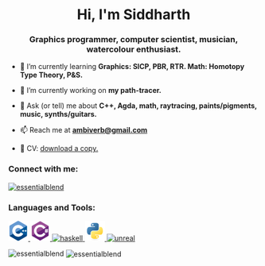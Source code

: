 <h1 align="center">Hi, I'm Siddharth</h1>
<h3 align="center">Graphics programmer, computer scientist, musician, watercolour enthusiast.</h3>


- 🌱 I’m currently learning **Graphics: SICP, PBR, RTR. Math: Homotopy Type Theory, P&S.**

- 🔭 I’m currently working on **my path-tracer.**

- 💬 Ask (or tell) me about **C++, Agda, math, raytracing, paints/pigments, music, synths/guitars.**

- 📫 Reach me at **ambiverb@gmail.com**

- 📄 CV: [download a copy.](https://github.com/essentialblend/curriculum-vitae-2024/releases/download/v0.1.0/gcv_siddharthnair_mar_24.pdf)

<h3 align="left">Connect with me:</h3>
<p align="left">
<a href="https://twitter.com/essentialblend" target="blank"><img align="center" src="https://raw.githubusercontent.com/rahuldkjain/github-profile-readme-generator/master/src/images/icons/Social/twitter.svg" alt="essentialblend" height="30" width="40" /></a>
</p>

<h3 align="left">Languages and Tools:</h3>
<p align="left"> <a href="https://www.w3schools.com/cpp/" target="_blank" rel="noreferrer"> <img src="https://raw.githubusercontent.com/devicons/devicon/master/icons/cplusplus/cplusplus-original.svg" alt="cplusplus" width="40" height="40"/> </a> <a href="https://www.w3schools.com/cs/" target="_blank" rel="noreferrer"> <img src="https://raw.githubusercontent.com/devicons/devicon/master/icons/csharp/csharp-original.svg" alt="csharp" width="40" height="40"/> </a> <a href="https://www.haskell.org/" target="_blank" rel="noreferrer"> <img src="https://upload.wikimedia.org/wikipedia/commons/1/1c/Haskell-Logo.svg" alt="haskell" width="40" height="40"/> </a> <a href="https://www.python.org" target="_blank" rel="noreferrer"> <img src="https://raw.githubusercontent.com/devicons/devicon/master/icons/python/python-original.svg" alt="python" width="40" height="40"/> </a> <a href="https://unrealengine.com/" target="_blank" rel="noreferrer"> <img src="https://raw.githubusercontent.com/kenangundogan/fontisto/036b7eca71aab1bef8e6a0518f7329f13ed62f6b/icons/svg/brand/unreal-engine.svg" alt="unreal" width="40" height="40"/> </a> </p>

<p><img align="left" src="https://github-readme-stats.vercel.app/api/top-langs?username=essentialblend&show_icons=true&locale=en&layout=compact" alt="essentialblend" /></p>

<p>&nbsp;<img align="center" src="https://github-readme-stats.vercel.app/api?username=essentialblend&show_icons=true&locale=en" alt="essentialblend" /></p>
